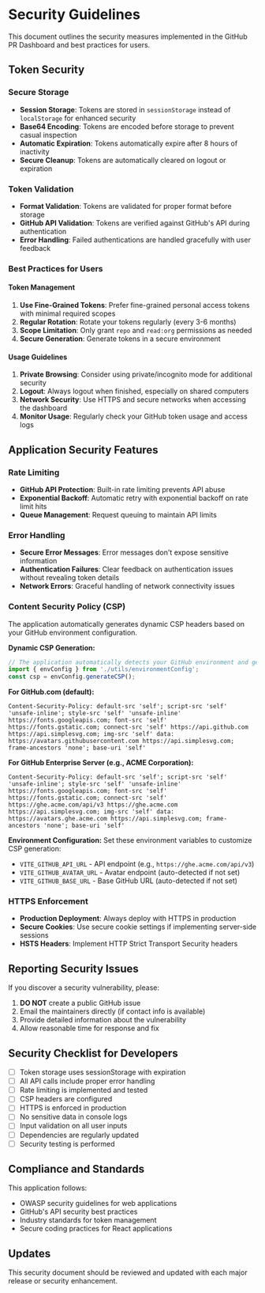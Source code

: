 # Security Guidelines

This document outlines the security measures implemented in the GitHub PR Dashboard and best practices for users.

## Token Security

### Secure Storage
- **Session Storage**: Tokens are stored in `sessionStorage` instead of `localStorage` for enhanced security
- **Base64 Encoding**: Tokens are encoded before storage to prevent casual inspection
- **Automatic Expiration**: Tokens automatically expire after 8 hours of inactivity
- **Secure Cleanup**: Tokens are automatically cleared on logout or expiration

### Token Validation
- **Format Validation**: Tokens are validated for proper format before storage
- **GitHub API Validation**: Tokens are verified against GitHub's API during authentication
- **Error Handling**: Failed authentications are handled gracefully with user feedback

### Best Practices for Users

#### Token Management
1. **Use Fine-Grained Tokens**: Prefer fine-grained personal access tokens with minimal required scopes
2. **Regular Rotation**: Rotate your tokens regularly (every 3-6 months)
3. **Scope Limitation**: Only grant `repo` and `read:org` permissions as needed
4. **Secure Generation**: Generate tokens in a secure environment

#### Usage Guidelines
1. **Private Browsing**: Consider using private/incognito mode for additional security
2. **Logout**: Always logout when finished, especially on shared computers
3. **Network Security**: Use HTTPS and secure networks when accessing the dashboard
4. **Monitor Usage**: Regularly check your GitHub token usage and access logs

## Application Security Features

### Rate Limiting
- **GitHub API Protection**: Built-in rate limiting prevents API abuse
- **Exponential Backoff**: Automatic retry with exponential backoff on rate limit hits
- **Queue Management**: Request queuing to maintain API limits

### Error Handling
- **Secure Error Messages**: Error messages don't expose sensitive information
- **Authentication Failures**: Clear feedback on authentication issues without revealing token details
- **Network Errors**: Graceful handling of network connectivity issues

### Content Security Policy (CSP)
The application automatically generates dynamic CSP headers based on your GitHub environment configuration.

**Dynamic CSP Generation:**
```javascript
// The application automatically detects your GitHub environment and generates appropriate CSP
import { envConfig } from './utils/environmentConfig';
const csp = envConfig.generateCSP();
```

**For GitHub.com (default):**
```
Content-Security-Policy: default-src 'self'; script-src 'self' 'unsafe-inline'; style-src 'self' 'unsafe-inline' https://fonts.googleapis.com; font-src 'self' https://fonts.gstatic.com; connect-src 'self' https://api.github.com https://api.simplesvg.com; img-src 'self' data: https://avatars.githubusercontent.com https://api.simplesvg.com; frame-ancestors 'none'; base-uri 'self'
```

**For GitHub Enterprise Server (e.g., ACME Corporation):**
```
Content-Security-Policy: default-src 'self'; script-src 'self' 'unsafe-inline'; style-src 'self' 'unsafe-inline' https://fonts.googleapis.com; font-src 'self' https://fonts.gstatic.com; connect-src 'self' https://ghe.acme.com/api/v3 https://ghe.acme.com https://api.simplesvg.com; img-src 'self' data: https://avatars.ghe.acme.com https://api.simplesvg.com; frame-ancestors 'none'; base-uri 'self'
```

**Environment Configuration:**
Set these environment variables to customize CSP generation:
- `VITE_GITHUB_API_URL` - API endpoint (e.g., `https://ghe.acme.com/api/v3`)
- `VITE_GITHUB_AVATAR_URL` - Avatar endpoint (auto-detected if not set)
- `VITE_GITHUB_BASE_URL` - Base GitHub URL (auto-detected if not set)

### HTTPS Enforcement
- **Production Deployment**: Always deploy with HTTPS in production
- **Secure Cookies**: Use secure cookie settings if implementing server-side sessions
- **HSTS Headers**: Implement HTTP Strict Transport Security headers

## Reporting Security Issues

If you discover a security vulnerability, please:

1. **DO NOT** create a public GitHub issue
2. Email the maintainers directly (if contact info is available)
3. Provide detailed information about the vulnerability
4. Allow reasonable time for response and fix

## Security Checklist for Developers

- [ ] Token storage uses sessionStorage with expiration
- [ ] All API calls include proper error handling
- [ ] Rate limiting is implemented and tested
- [ ] CSP headers are configured
- [ ] HTTPS is enforced in production
- [ ] No sensitive data in console logs
- [ ] Input validation on all user inputs
- [ ] Dependencies are regularly updated
- [ ] Security testing is performed

## Compliance and Standards

This application follows:
- OWASP security guidelines for web applications
- GitHub's API security best practices
- Industry standards for token management
- Secure coding practices for React applications

## Updates

This security document should be reviewed and updated with each major release or security enhancement.